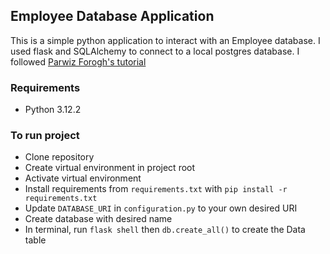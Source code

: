 

## Employee Database Application

This is a simple python application to interact with an Employee database. I used flask and SQLAlchemy to connect to a local postgres database. I followed [Parwiz Forogh's tutorial](https://www.youtube.com/watch?v=XTpLbBJTOM4&t=2779s)

### Requirements
- Python 3.12.2

### To run project
- Clone repository
- Create virtual environment in project root
- Activate virtual environment 
- Install requirements from `requirements.txt` with `pip install -r requirements.txt`
- Update `DATABASE_URI` in `configuration.py` to your own desired URI
- Create database with desired name
- In terminal, run `flask shell` then `db.create_all()` to create the Data table
